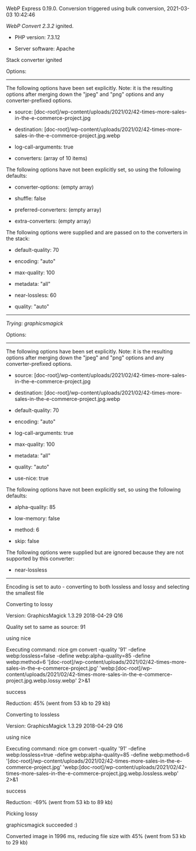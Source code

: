 WebP Express 0.19.0. Conversion triggered using bulk conversion, 2021-03-03 10:42:46

*WebP Convert 2.3.2*  ignited.
- PHP version: 7.3.12
- Server software: Apache

Stack converter ignited

Options:
------------
The following options have been set explicitly. Note: it is the resulting options after merging down the "jpeg" and "png" options and any converter-prefixed options.
- source: [doc-root]/wp-content/uploads/2021/02/42-times-more-sales-in-the-e-commerce-project.jpg
- destination: [doc-root]/wp-content/uploads/2021/02/42-times-more-sales-in-the-e-commerce-project.jpg.webp
- log-call-arguments: true
- converters: (array of 10 items)

The following options have not been explicitly set, so using the following defaults:
- converter-options: (empty array)
- shuffle: false
- preferred-converters: (empty array)
- extra-converters: (empty array)

The following options were supplied and are passed on to the converters in the stack:
- default-quality: 70
- encoding: "auto"
- max-quality: 100
- metadata: "all"
- near-lossless: 60
- quality: "auto"
------------


*Trying: graphicsmagick* 

Options:
------------
The following options have been set explicitly. Note: it is the resulting options after merging down the "jpeg" and "png" options and any converter-prefixed options.
- source: [doc-root]/wp-content/uploads/2021/02/42-times-more-sales-in-the-e-commerce-project.jpg
- destination: [doc-root]/wp-content/uploads/2021/02/42-times-more-sales-in-the-e-commerce-project.jpg.webp
- default-quality: 70
- encoding: "auto"
- log-call-arguments: true
- max-quality: 100
- metadata: "all"
- quality: "auto"
- use-nice: true

The following options have not been explicitly set, so using the following defaults:
- alpha-quality: 85
- low-memory: false
- method: 6
- skip: false

The following options were supplied but are ignored because they are not supported by this converter:
- near-lossless
------------

Encoding is set to auto - converting to both lossless and lossy and selecting the smallest file

Converting to lossy
Version: GraphicsMagick 1.3.29 2018-04-29 Q16 
Quality set to same as source: 91
using nice
Executing command: nice gm convert -quality '91' -define webp:lossless=false -define webp:alpha-quality=85 -define webp:method=6 '[doc-root]/wp-content/uploads/2021/02/42-times-more-sales-in-the-e-commerce-project.jpg' 'webp:[doc-root]/wp-content/uploads/2021/02/42-times-more-sales-in-the-e-commerce-project.jpg.webp.lossy.webp' 2>&1
success
Reduction: 45% (went from 53 kb to 29 kb)

Converting to lossless
Version: GraphicsMagick 1.3.29 2018-04-29 Q16 
using nice
Executing command: nice gm convert -quality '91' -define webp:lossless=true -define webp:alpha-quality=85 -define webp:method=6 '[doc-root]/wp-content/uploads/2021/02/42-times-more-sales-in-the-e-commerce-project.jpg' 'webp:[doc-root]/wp-content/uploads/2021/02/42-times-more-sales-in-the-e-commerce-project.jpg.webp.lossless.webp' 2>&1
success
Reduction: -69% (went from 53 kb to 89 kb)

Picking lossy
graphicsmagick succeeded :)

Converted image in 1996 ms, reducing file size with 45% (went from 53 kb to 29 kb)
